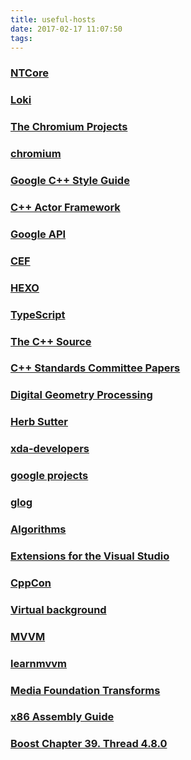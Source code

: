```yaml
---
title: useful-hosts
date: 2017-02-17 11:07:50
tags:
---
```

### [NTCore](http://www.ntcore.com/index.php)

### [Loki](http://loki-lib.sourceforge.net/)

### [The Chromium Projects](https://dev.chromium.org/chromium-projects)

### [chromium](https://chromium.googlesource.com/chromium/src/+/master/styleguide/c++/c++.md)

### [Google C++ Style Guide](https://google.github.io/styleguide/cppguide.html)

### [C++ Actor Framework](http://actor-framework.org/)

### [Google API](https://console.developers.google.com/apis/library?project=gapi-144807&pli=1)

### [CEF](https://bitbucket.org/chromiumembedded/cef)

### [HEXO](https://hexo.io/)

### [TypeScript](http://www.typescriptlang.org/index.html)

### [The C++ Source](http://www.artima.com/cppsource)

### [C++ Standards Committee Papers](http://www.open-std.org/jtc1/sc22/wg21/docs/papers/)

### [Digital Geometry Processing](http://staff.ustc.edu.cn/~lgliu/Courses/DGP_2012_spring-summer/default.htm)

### [Herb Sutter](https://herbsutter.com/)

### [xda-developers](https://forum.xda-developers.com/)

### [google projects](https://opensource.google.com/projects/explore/featured)

### [glog](https://github.com/google/glog)

### [Algorithms](https://algs4.cs.princeton.edu/home/)

### [Extensions for the Visual Studio](https://marketplace.visualstudio.com/)

### [CppCon](https://cppcon.org/)

### [Virtual background](https://www.chromacam.me/#)

### [MVVM](https://msdn.microsoft.com/en-us/library/gg405484.aspx)

### [learnmvvm](http://www.learnmvvm.com/index.html)

### [Media Foundation Transforms](https://msdn.microsoft.com/en-us/library/windows/desktop/ms703138.aspx)

### [x86 Assembly Guide](http://www.cs.virginia.edu/~evans/cs216/guides/x86.html)

### [Boost Chapter 39. Thread 4.8.0](http://www.boost.org/doc/libs/1_66_0/doc/html/thread.html)
